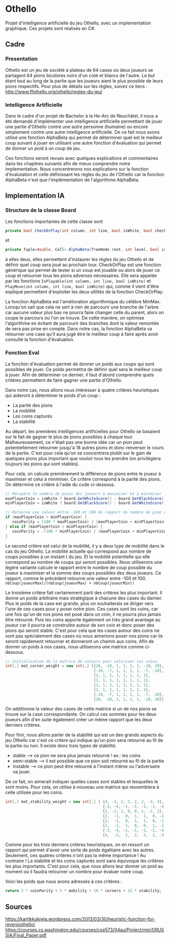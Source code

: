 # Othello

Projet d'intelligence artificielle du jeu Othello, avec un implementation graphique. 
Ces projets sont réalisés en C#.

## Cadre

### Presentation

Othello est un jeu de société à plateau de 64 cases où deux joueurs se partagent 64 pions bicolores noirs d'un coté et blancs de l'autre. Le but étant tout au long de la partie que les joueurs aient le plus possible de leurs pions respectifs. Pour plus de détails sur les règles, suivez ce liens : http://www.ffothello.org/othello/regles-du-jeu/

### Intelligence Artificielle

Dans le cadre d'un projet de Bachelor à la He-Arc de Neuchâtel, il nous a été demandé d'implémenter une intelligence artificielle permettant de jouer une partie d'Othello contre une autre personne (humaine) ou encore simplement contre une autre intelligence artificielle. De ce fait nous avons utilisé une fonction AlphaBeta qui permet de déterminer quel est le meilleur coup suivant à jouer en utilisant une autre fonction d'évaluation qui permet de donner un poid à un coup de jeu.

Ces fonctions seront revues avec quelques explications et commentaires dans les chapitres suivants afin de mieux comprendre notre implementation. Nous concentrerons nos explications sur la fonction d'évalutation et celle définissant les règles du jeu de l'Othello car la fonction AlphaBeta n'est que l'implémentation de l'algorithme AlphaBeta.

## Implementation IA

### Structure de la classe Board

Les fonctions importantes de cette classe sont 

```csharp
private bool CheckOrPlay(int column, int line, bool isWhite, bool checkOnly) 
```

et 

```csharp
private Tuple<double, Cell> AlphaBeta(TreeNode root, int level, bool isWhite, int minOrMax, double parentValue)
```

à elles deux, elles permettent d'instaurer les règles du jeu Othello et de définir quel coup sera joué au prochain tour. CheckOrPlay est une fonction générique qui permet de tester si un coup est jouable ou alors de jouer ce coup et retourner tous les pions adverses nécessaires. Elle sera appelée par les fonctions `IsPlayable(int column, int line, bool isWhite)` et `PlayMove(int column, int line, bool isWhite)` qui, comme il vient d'être expliqué permettent d'exploiter les deux utilités de la fonction CheckOrPlay. 

La fonction AlphaBeta est l'amélioration algorithmique du célèbre MinMax. Lorsqu'on sait que cela ne sert à rien de parcourir une branche de l'arbre car aucune valeur plus bas ne pourra faire changer celle du parent, alors on coupe le parcours où l'on se trouve. De cette manière, on optimise l'algorithme en évitant de parcourir des branches dont la valeur remontée de sera pas prise en compte. Dans notre cas, la fonction AlphaBeta va retourner une case qu'il aura jugé être le meilleur coup à faire après avoir consulté la fonction d'évaluation.

### Fonction Eval

La fonction d'évaluation permet de donner un poids aux coups qui sont possibles de jouer. Ce poids permettra de définir quel sera le meilleur coup à jouer. Afin de déterminer ce dernier, il faut d'abord comprendre quels critères permettent de faire gagner une partie d'Othello. 

Dans notre cas, nous allons nous intéresser à quatre critères heuristiques qui aideront à déterminer le poids d'un coup : 

- La parité des pions
- La mobilité
- Les coins capturés
- La stabilité

Au départ, les premières intelligences artificielles pour Othello se basaient sur le fait de gagner le plus de pions possibles à chaque tour. Malheureusement, ce n'était pas une bonne idée car un pion peut potentiellement retourner jusqu'à 18 autres pions et donc renverser le cours de la partie. C'est pour cela qu'on se concentrera plutôt sur le gain de quelques pions plus important que vouloir tous les prendre (on privilégiera toujours les pions qui sont stables). 

Pour cela, on calcule premièrement la différence de pions entre le joueur à maximiser et celui à minimiser. Ce critère correspond à la parité des pions. On détermine ce critère à l'aide du code ci-dessous.

```csharp
// Récupère le nombre de pions des joueurs à maximiser et à minimiser
maxPlayerCoin = isWhite ? board.GetWhiteScore() : board.GetBlackScore();
minPlayerCoin = isWhite ? board.GetBlackScore() : board.GetWhiteScore();

// Retourne une valeur entre -100 et 100 du rapport du nombre de pion à maximiser sur le total des deux joueurs
if (maxPlayerCoin > minPlayerCoin) { 
   coinParity = (100 * maxPlayerCoin) / (maxPlayerCoin + minPlayerCoin);
} else if (maxPlayerCoin < minPlayerCoin) {
   coinParity = -(100 * minPlayerCoin) / (maxPlayerCoin + minPlayerCoin);
}
```

Le second critère est celui de la mobilité, il y a deux type de mobilité dans le cas du jeu Othello. La mobilité actuelle qui correspond aux nombre de coups possibles à un instant t du jeu. Et la mobilité potentielle qui elle correspond au nombre de coups qui seront possibles. Nous utiliserons une légère variante calcule le rapport entre le nombre de coup possible du joueur à maximiser et la somme des coups possibles des deux joueurs. Ce rapport, comme le précédent retourne une valeur entre -100 et 100. `nbCoup(joueurMax)/(nbCoup(joueurMax) + nbCoup(joueurMin))`

Le troisième critère fait certainement parti des critères les plus important. Il donne un poids arbitraire mais stratégique à chacune des cases du damier. Plus le poids de la case est grande, plus on souhaiterais se diriger vers l'une de ces cases pour y poser notre pion. Ces cases sont les coins, car une fois qu'un de nos pions est posé dans un coin, il ne pourra plus jamais être retourné. Puis les coins apporte également un très grand avantage au joueur car il pourra se construitre autour de son coin et donc poser des pions qui seront stable. C'est pour cela que les cases autour des coins ne sont pas spécialement des cases où nous aimerions poser nos pions car ils seront rapidement retourner et donneront un chemin aux coins. Afin de donner un poids à nos cases, nous utiliserons une matrice comme ci-dessous.

```csharp
// Initialisation de la matrice de valeurs pour valoriser les coins. 
int[,] mat_corner_weight = new int[,] {{20, -10, 1, 1, 1, 1, -10, 20},
                                       {-10, -7, 1, 1, 1, 1, -7, -10},
                                       {1, 1, 1, 1, 1, 1, 1, 1},
                                       {1, 1, 1, 1, 1, 1, 1, 1},
                                       {1, 1, 1, 1, 1, 1, 1, 1},
                                       {1, 1, 1, 1, 1, 1, 1, 1},
                                       {-10, -7, 1, 1, 1, 1, -7, -10},
                                       {20, -10, 1, 1, 1, 1, -10, 20}};
``` 

On additionne la valeur des cases de cette matrice si un de nos pions se trouve sur la case correspondante. On calcul ces sommes pour les deux joueurs afin d'en suite également créer un même rapport que les deux derniers critères. 

Pour finir, nous allons parler de la stabilité qui est un des grands aspects du jeu Othello car c'est ce critère qui indique qu'un pion sera retourné au fil de la partie ou non. Il existe donc trois types de stabilité. 

- stable --> ce pion ne sera plus jamais retourné ! ex.: les coins 
- semi-stable --> il est possible que ce pion soit retourné au fil de la partie 
- instable --> ce pion peut être retourné à l'instant même ou l'adversaire va jouer.

De ce fait, on aimerait indiquer quelles cases sont stables et lesquelles le sont moins. Pour cela, on utilise à nouveau une matrice qui ressemblera à celle utilisée pour les coins.

```csharp
int[,] mat_stability_weight = new int[,] { {4, -3, 2, 2, 2, 2, -3, 4},
                                           {-3, -4, -1, -1, -1, -1, -4, -3}, 
                                           {2, -1, 1, 0, 0, 1, -1, 2},
                                           {2,  -1,  0,  1,  1,  0, -1,  2}, 
                                           {2,  -1,  0,  1,  1,  0, -1,  2 }, 
                                           {2,  -1,  1,  0,  0,  1, -1,  2}, 
                                           {-3, -4, -1, -1, -1, -1, -4, -3}, 
                                           {4,  -3,  2,  2,  2,  2, -3,  4}};
```

Comme pour les trois derniers critères heuristiques, on en ressort un rapport qui permet d'avoir une sorte de poids égalitaire avec les autres. Seulement, ces quatres critères n'ont pas la même importance ! Au contraire ! 
La stabilité et les coins capturés sont sans équivoque les critères les plus importants. C'est pour cela, que nous allons leur donner un poid au moment où il faudra retourner un nombre pour évaluer notre coup.

Voici les poids que nous avons adressés à ces critères : 

```csharp
return 2 * coinParity + 5 * mobility + 10 * corners + 15 * stability;
```

## Sources

https://kartikkukreja.wordpress.com/2013/03/30/heuristic-function-for-reversiothello/
https://courses.cs.washington.edu/courses/cse573/04au/Project/mini1/RUSSIA/Final_Paper.pdf
